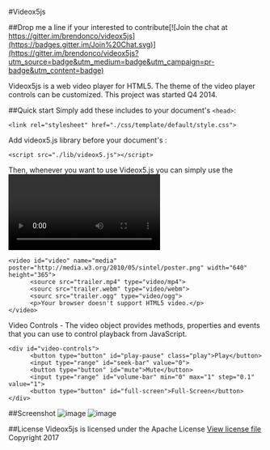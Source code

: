 #Videox5js

##Drop me a line if your interested to contribute[![Join the chat at https://gitter.im/brendonco/videox5js](https://badges.gitter.im/Join%20Chat.svg)](https://gitter.im/brendonco/videox5js?utm_source=badge&utm_medium=badge&utm_campaign=pr-badge&utm_content=badge)

Videox5js is a web video player for HTML5. The theme of the video player controls can be customized.  This project was started Q4 2014.

##Quick start
Simply add these includes to your document's ```<head>```:
```
<link rel="stylesheet" href="./css/template/default/style.css">
```

Add videox5.js library before your document's </body>:
```
<script src="./lib/videox5.js"></script>
```

Then, whenever you want to use Videox5.js you can simply use the <video> element.
```
<video id="video" name="media" poster="http://media.w3.org/2010/05/sintel/poster.png" width="640" height="365">
      <source src="trailer.mp4" type="video/mp4">
      <sourc src="trailer.webm" type="video/webm">
      <sourc src="trailer.ogg" type="video/ogg">
      <p>Your browser doesn't support HTML5 video.</p>
</video>
```

Video Controls - The video object provides methods, properties and events that you can use to control playback from JavaScript.
```
<div id="video-controls">
      <button type="button" id="play-pause" class="play">Play</button>
      <input type="range" id="seek-bar" value="0">
      <button type="button" id="mute">Mute</button>
      <input type="range" id="volume-bar" min="0" max="1" step="0.1" value="1">
      <button type="button" id="full-screen">Full-Screen</button>
</div>
```

##Screenshot
![image](https://cloud.githubusercontent.com/assets/6521691/7312278/f933faf0-ea7a-11e4-8e6e-bf61a6def978.png)
![image](https://cloud.githubusercontent.com/assets/6521691/7312245/b82ab882-ea7a-11e4-9c95-002cc7fa9813.png)

##License
Videox5js is licensed under the Apache License [View license file](http://www.gnu.org/licenses/lgpl.txt)
Copyright 2017
